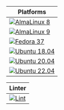 | Platforms |
|---|
| [![AlmaLinux 8](https://github.com/noobient/ansible-github_release/actions/workflows/almalinux-8.yml/badge.svg)](https://github.com/noobient/ansible-github_release/actions/workflows/almalinux-8.yml) |
| [![AlmaLinux 9](https://github.com/noobient/ansible-github_release/actions/workflows/almalinux-9.yml/badge.svg)](https://github.com/noobient/ansible-github_release/actions/workflows/almalinux-9.yml) |
| [![Fedora 37](https://github.com/noobient/ansible-github_release/actions/workflows/fedora-37.yml/badge.svg)](https://github.com/noobient/ansible-github_release/actions/workflows/fedora-37.yml) |
| [![Ubuntu 18.04](https://github.com/noobient/ansible-github_release/actions/workflows/ubuntu-18.04.yml/badge.svg)](https://github.com/noobient/ansible-github_release/actions/workflows/ubuntu-18.04.yml) |
| [![Ubuntu 20.04](https://github.com/noobient/ansible-github_release/actions/workflows/ubuntu-20.04.yml/badge.svg)](https://github.com/noobient/ansible-github_release/actions/workflows/ubuntu-20.04.yml) |
| [![Ubuntu 22.04](https://github.com/noobient/ansible-github_release/actions/workflows/ubuntu-22.04.yml/badge.svg)](https://github.com/noobient/ansible-github_release/actions/workflows/ubuntu-22.04.yml) |

| Linter |
|---|
| [![Lint](https://github.com/noobient/ansible-github_release/actions/workflows/lint.yml/badge.svg)](https://github.com/noobient/ansible-github_release/actions/workflows/lint.yml) |
